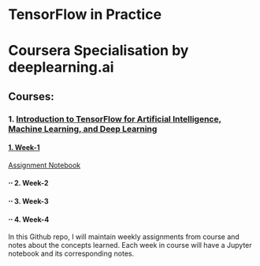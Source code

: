 # TensorFlow in Practice
# Coursera Specialisation by deeplearning.ai

## Courses:
### 1. [Introduction to TensorFlow for Artificial Intelligence, Machine Learning, and Deep Learning](https://github.com/saurabh-smk/Coursera-Tensorflow-in-practice/tree/master/Course1-)
#### [1. Week-1](https://github.com/saurabh-smk/Coursera-Tensorflow-in-practice/tree/master/Course1-/week1)
   [Assignment Notebook](https://github.com/saurabh-smk/Coursera-Tensorflow-in-practice/blob/master/Course1-/week1/Exercise_1_House_Price_Prediction.ipynb)
#### ⋅⋅ 2. Week-2
#### ⋅⋅ 3. Week-3
#### ⋅⋅ 4. Week-4


In this Github repo, I will maintain weekly assignments from course and notes about the concepts learned. Each week in course will have a Jupyter notebook and its corresponding notes.
